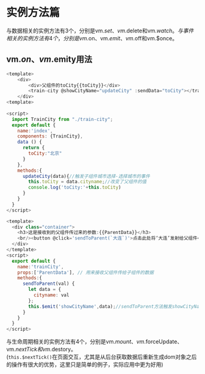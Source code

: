 # 实例方法篇

与数据相关的实例方法有3个，分别是vm.$set、vm.$delete和vm.$watch。  
与事件相关的实例方法有4个，分别是vm.$on、vm.$emit、vm.$off和vm.$once。  

## vm.$on、vm.$emity用法

```js
<template>
    <div>
        <div>父组件的toCity{{toCity}}</div>
        <train-city @showCityName="updateCity" :sendData="toCity"></train-city>
    </div>
<template>
 
<script>
  import TrainCity from "./train-city";
  export default {
    name:'index',
    components: {TrainCity},
    data () {
      return {
        toCity:"北京"
      }
    },
    methods:{
      updateCity(data){//触发子组件城市选择-选择城市的事件
        this.toCity = data.cityname;//改变了父组件的值
        console.log('toCity:'+this.toCity)
      }
    }
  }
</script>

```

```js
<template>
  <div class="container">
    <h3>这是接收到的父组件传过来的参数:{{ParentData}}</h3> 
    <br/><button @click='sendToParent(`大连`)'>点击此处将‘大连’发射给父组件</button>
  </div>
</template>
<script>
  export default {
    name:'trainCity',
    props:['ParentData'], // 用来接收父组件传给子组件的数据
    methods:{
      sendToParent(val) {
        let data = {
          cityname: val
        };
        this.$emit('showCityName',data);//sendToParent方法触发showCityName事件，并传参到监听方法
      }
    }
  }
</script>

```

与生命周期相关的实例方法有4个，分别是vm.$mount、vm.$forceUpdate、vm.$nextTick和vm.$destory。  
(`this.$nextTick()`在页面交互，尤其是从后台获取数据后重新生成dom对象之后的操作有很大的优势，这里只是简单的例子，实际应用中更为好用)  